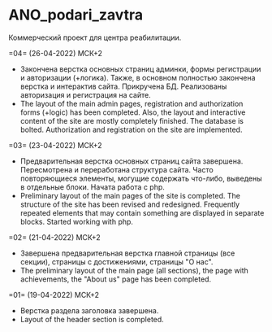# ANO_podari_zavtra
Коммерческий проект для центра реабилитации.


=04= (26-04-2022) МСК+2
- Закончена верстка основных страниц админки, формы регистрации и авторизации (+логика). Также, в основном полностью закончена верстка и интерактив сайта. Прикручена БД. Реализованы авторизация и регистрация на сайте.
- The layout of the main admin pages, registration and authorization forms (+logic) has been completed. Also, the layout and interactive content of the site are mostly completely finished. The database is bolted. Authorization and registration on the site are implemented.


=03= (23-04-2022) МСК+2
- Предварительная верстка основных страниц сайта завершена. Пересмотрена и переработана структура сайта. Часто повторяющиеся элементы, могущие содержать что-либо, выведены в отдельные блоки. Начата работа с php.
- Preliminary layout of the main pages of the site is completed. The structure of the site has been revised and redesigned. Frequently repeated elements that may contain something are displayed in separate blocks. Started working with php.


=02= (21-04-2022) МСК+2
- Завершена предварительная верстка главной страницы (все секции), страницы с достижениями, страницы "О нас".
- The preliminary layout of the main page (all sections), the page with achievements, the "About us" page has been completed.


=01= (19-04-2022) МСК+2
- Верстка раздела заголовка завершена.
- Layout of the header section is completed.
